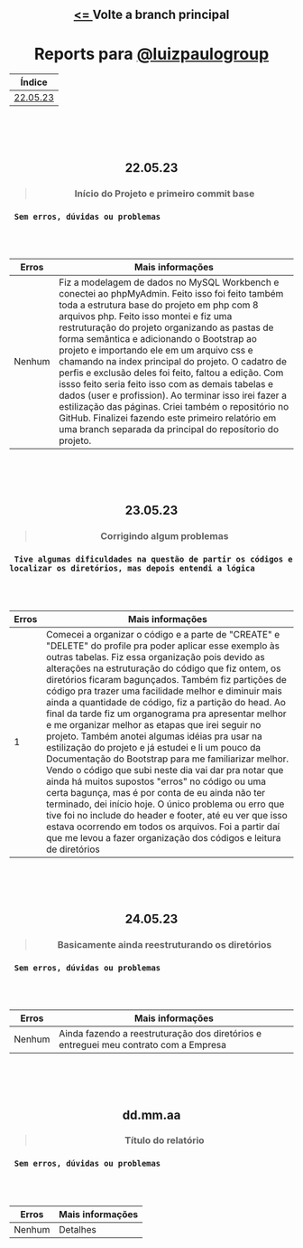 <div align="center">
    <h2><a href="https://github.com/guidsribeiro/phpinit"> <= </a>Volte a branch principal</h2>
</div>
<div align="center">
	<h1>Reports para <a href="https://github.com/luizpaulogroup">@luizpaulogroup</a></h1>
    <table>
        <thead>
            <tr>
                <th>Índice</th>
            </tr>
        </thead>
        <tbody>
            <tr>
                <td><a href="https://github.com/guidsribeiro/phpinit/tree/report#220523" alt="">22.05.23</a></td>
            </tr>
        </tbody>
    </table>      
</div>

<br>
<br>
<br>

<div align="center">
    <h2>22.05.23</h2>
    <h3> <blockquote> Início do Projeto e primeiro commit base</blockquote> </h3>
</div>

<h3><code> Sem erros, dúvidas ou problemas </code></h3>

<br>
<br>

<div align="center">
    <table>
        <thead>
            <tr>
                <th> Erros </th>
                <th> Mais informações </th>
            </tr>
        </thead>
        <tbody>
            <tr>
                <td> Nenhum </td>
                <td> Fiz a modelagem de dados no MySQL Workbench e conectei ao phpMyAdmin. Feito isso foi feito também toda a estrutura base do projeto em php com 8 arquivos php. Feito isso montei e fiz uma restruturação do projeto organizando as pastas de forma semântica e adicionando o Bootstrap ao projeto e importando ele em um arquivo css e chamando na index principal do projeto. O cadatro de perfis e exclusão deles foi feito, faltou a edição. Com issso feito seria feito isso com as demais tabelas e dados (user e profission). Ao terminar isso irei fazer a estilização das páginas. Criei também o repositório no GitHub. Finalizei fazendo este primeiro relatório em uma branch separada da principal do reposítorio do projeto. </td>
            </tr>
        </tbody>
    </table>
</div>

<br>
<br>
<br>

<div align="center">
    <h2>23.05.23</h2>
    <h3> <blockquote> Corrigindo algum problemas </blockquote> </h3>
</div>

<h3><code> Tive algumas dificuldades na questão de partir os códigos e localizar os diretórios, mas depois entendi a lógica </code></h3>

<br>
<br>

<div align="center">
    <table>
        <thead>
            <tr>
                <th> Erros </th>
                <th> Mais informações </th>
            </tr>
        </thead>
        <tbody>
            <tr>
                <td> 1 </td>
                <td> Comecei a organizar o código e a parte de "CREATE" e "DELETE" do profile pra poder aplicar esse exemplo às outras tabelas. Fiz essa organização pois devido as alterações na estruturação do código que fiz ontem, os diretórios ficaram bagunçados. Também fiz partições de código pra trazer uma facilidade melhor e diminuir mais ainda a quantidade de código, fiz a partição do head. Ao final da tarde fiz um organograma pra apresentar melhor e me organizar melhor as etapas que irei seguir no projeto. Também anotei algumas idéias pra usar na estilização do projeto e já estudei e li um pouco da Documentação do Bootstrap para me familiarizar melhor. Vendo o código que subi neste dia vai dar pra notar que ainda há muitos supostos "erros" no código ou uma certa bagunça, mas é por conta de eu ainda não ter terminado, dei início hoje. O único problema ou erro que tive foi no include do header e footer, até eu ver que isso estava ocorrendo em todos os arquivos. Foi a partir daí que me levou a fazer organização dos códigos e leitura de diretórios </td>
            </tr>
        </tbody>
    </table>
</div>
	
<br>
<br>
<br>

<div align="center">
    <h2>24.05.23</h2>
    <h3> <blockquote> Basicamente ainda reestruturando os diretórios </blockquote> </h3>
</div>

<h3><code> Sem erros, dúvidas ou problemas </code></h3>

<br>
<br>

<div align="center">
    <table>
        <thead>
            <tr>
                <th> Erros </th>
                <th> Mais informações </th>
            </tr>
        </thead>
        <tbody>
            <tr>
                <td> Nenhum </td>
                <td> Ainda fazendo a reestruturação dos diretórios e entreguei meu contrato com a Empresa </td>
            </tr>
        </tbody>
    </table>
</div>
	
<br>
<br>
<br>

<div align="center">
    <h2>dd.mm.aa</h2>
    <h3> <blockquote> Título do relatório </blockquote> </h3>
</div>

<h3><code> Sem erros, dúvidas ou problemas </code></h3>

<br>
<br>

<div align="center">
    <table>
        <thead>
            <tr>
                <th> Erros </th>
                <th> Mais informações </th>
            </tr>
        </thead>
        <tbody>
            <tr>
                <td> Nenhum </td>
                <td> Detalhes </td>
            </tr>
        </tbody>
    </table>
</div>

